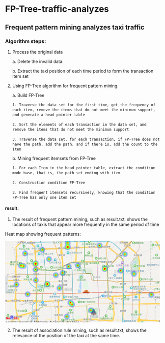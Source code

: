 # FP-Tree-traffic-analyzes
## Frequent pattern mining analyzes taxi traffic

### Algorithm steps: 
 1. Process the original data
 
	a. Delete the invalid data 
 
	b. Extract the taxi position of each time period to form the transaction item set
  
 2. Using FP-Tree algorithm for frequent pattern mining
  
	a. Build FP-Tree
	
		1. Traverse the data set for the first time, get the frequency of each item, remove the items that do not meet the minimum support, and generate a head pointer table

  		2. Sort the elements of each transaction in the data set, and remove the items that do not meet the minimum support
  
   		3. Traverse the data set, for each transaction, if FP-Tree does not have the path, add the path, and if there is, add the count to the Item
  
   	b. Mining frequent itemsets from FP-Tree
  
   		1. For each Item in the head pointer table, extract the condition mode base, that is, the path set ending with item
		
   		2. Construction condition FP-Tree
		
   		3. Find frequent itemsets recursively, knowing that the condition FP-Tree has only one item set
  
#### result:

1. The result of frequent pattern mining, such as result.txt, shows the locations of taxis that appear more frequently in the same period of time

Heat map showing frequent patterns:

![image](https://github.com/liguanlue/FP-Tree-traffic-analyzes/blob/main/IMG/frequent%20pattern.png)

2. The result of association rule mining, such as result.txt, shows the relevance of the position of the taxi at the same time.
 
